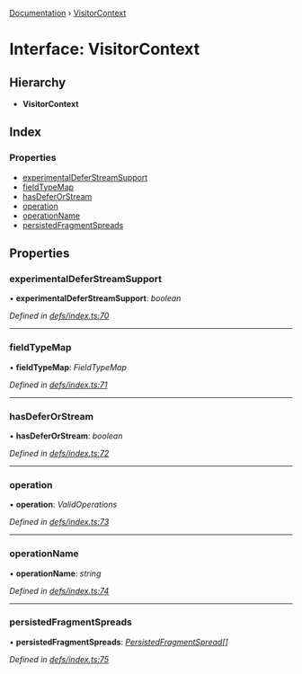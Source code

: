[Documentation](../README.md) › [VisitorContext](visitorcontext.md)

# Interface: VisitorContext

## Hierarchy

* **VisitorContext**

## Index

### Properties

* [experimentalDeferStreamSupport](visitorcontext.md#experimentaldeferstreamsupport)
* [fieldTypeMap](visitorcontext.md#fieldtypemap)
* [hasDeferOrStream](visitorcontext.md#hasdeferorstream)
* [operation](visitorcontext.md#operation)
* [operationName](visitorcontext.md#operationname)
* [persistedFragmentSpreads](visitorcontext.md#persistedfragmentspreads)

## Properties

###  experimentalDeferStreamSupport

• **experimentalDeferStreamSupport**: *boolean*

*Defined in [defs/index.ts:70](https://github.com/badbatch/graphql-box/blob/1f1e01d3/packages/request-parser/src/defs/index.ts#L70)*

___

###  fieldTypeMap

• **fieldTypeMap**: *FieldTypeMap*

*Defined in [defs/index.ts:71](https://github.com/badbatch/graphql-box/blob/1f1e01d3/packages/request-parser/src/defs/index.ts#L71)*

___

###  hasDeferOrStream

• **hasDeferOrStream**: *boolean*

*Defined in [defs/index.ts:72](https://github.com/badbatch/graphql-box/blob/1f1e01d3/packages/request-parser/src/defs/index.ts#L72)*

___

###  operation

• **operation**: *ValidOperations*

*Defined in [defs/index.ts:73](https://github.com/badbatch/graphql-box/blob/1f1e01d3/packages/request-parser/src/defs/index.ts#L73)*

___

###  operationName

• **operationName**: *string*

*Defined in [defs/index.ts:74](https://github.com/badbatch/graphql-box/blob/1f1e01d3/packages/request-parser/src/defs/index.ts#L74)*

___

###  persistedFragmentSpreads

• **persistedFragmentSpreads**: *[PersistedFragmentSpread](../README.md#persistedfragmentspread)[]*

*Defined in [defs/index.ts:75](https://github.com/badbatch/graphql-box/blob/1f1e01d3/packages/request-parser/src/defs/index.ts#L75)*
